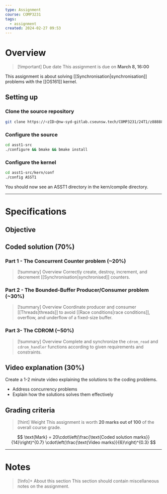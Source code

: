 ```yaml
---
type: Assignment
course: COMP3231
tags:
  - assignment
created: 2024-02-27 09:53
---
```

# Overview

> [!important] Due date
> This assignment is due on **March 8, 16:00**

This assignment is about solving [[Synchronisation|synchronisation]] problems with the [[OS161]] kernel.
## Setting up

### Clone the source repository
```bash
git clone https://<zID>@nw-syd-gitlab.cseunsw.tech/COMP3231/24T1/z8888888-asst1.git asst1-src
```

### Configure the source 
```bash
cd asst1-src
./configure && bmake && bmake install
```

### Configure the kernel 
```bash
cd asst1-src/kern/conf
./config ASST1
```

You should now see an ASST1 directory in the kern/compile directory.



---
# Specifications

## Objective

## Coded solution (70%)

### Part 1 - The Concurrent Counter problem (~20%)

> [!summary] Overview
> Correctly create, destroy, increment, and decrement [[Synchronisation|synchronised]] counters. 


### Part 2 - The Bounded-Buffer Producer/Consumer problem (~30%)

> [!summary] Overview
> Coordinate producer and consumer [[Threads|threads]] to avoid [[Race conditions|race conditions]], overflow, and underflow of a fixed-size buffer.


### Part 3- The CDROM (~50%)

> [!summary] Overview
> Complete and synchronize the `cdrom_read` and `cdrom_handler` functions according to given requirements and constraints.


## Video explanation (30%)

Create a 1-2 minute video explaining the solutions to the coding problems.

- Address concurrency problems
- Explain how the solutions solves them effectively

## Grading criteria

> [!hint] Weight
> This assignment is worth **20 marks out of 100** of the overall course grade.

$$
\text{Mark} = 20\cdot\left(\frac{\text{Coded solution marks}}{14}\right)^{0.7} \cdot\left(\frac{\text{Video marks}}{6}\right)^{0.3}
$$

---
# Notes

> [!info]+ About this section 
> This section should contain miscellaneous notes on the assignment.
